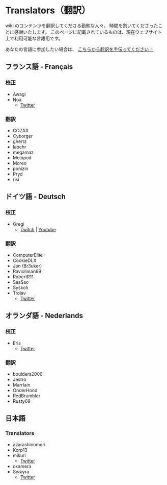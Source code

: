 # Translators（翻訳）

wiki のコンテンツを翻訳してくださる勤勉な人々。 時間を割いてくださったことに感謝いたします。 このページに記載されているものは、現在ウェブサイト上で利用可能な言語用です。

あなたの言語に参加したい場合は、 [こちらから翻訳を手伝ってください！](https://forms.gle/e3BqA3poMjESARe76)

## フランス語 - Français

### 校正

- Awagi
- Noa
  - [Twitter](https://twitter.com/AarcNoa)

### 翻訳

- COZAX
- Cyborger
- ghertz
- leochr
- megamaz
- Melopod
- Moreo
- ponizin
- Pryd
- risi

## ドイツ語 - Deutsch

### 校正

- Gregi
  - [Twitch](https://www.twitch.tv/grregi) | [Youtube](https://www.youtube.com/user/gregiplays)

### 翻訳

- ComputerElite
- CookieDLX
- Jen (Br3uker)
- Ravioliman69
- RobertR11
- SasSao
- Syskoh
- Trolav
  - [Twitter](twitter.com/Trolav1)

## オランダ語 - Nederlands

### 校正

- Eris
  - [Twitter](https://twitter.com/ErisApps)

### 翻訳

- boulders2000
- Jestro
- Marrlain
- OnderHond
- RedBrumbler
- Rusty69

## 日本語

### Translators

- azarashinomori
- Korp13
- mikuri
  - [Twitter](https://twitter.com/mikuri_kuri)
- oxamera
- Syrayra
  - [Twitter](https://twitter.com/Syrayra)
